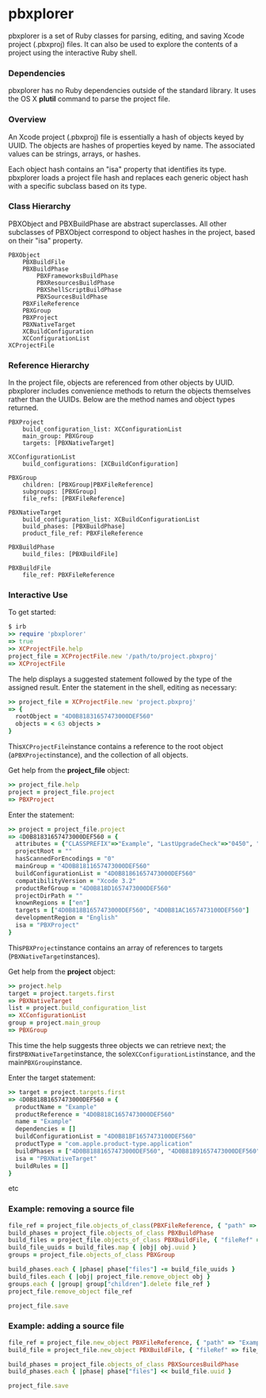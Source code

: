 # pbxplorer

 pbxplorer is a set of Ruby classes for parsing, editing, and saving Xcode project (.pbxproj) files.  It can also be used to explore the contents of a project using the interactive Ruby shell.

### Dependencies

pbxplorer has no Ruby dependencies outside of the standard library.  It uses the OS X **plutil** command to parse the project file.

### Overview

An Xcode project (.pbxproj) file is essentially a hash of objects keyed by UUID.  The objects are hashes of properties keyed by name.  The associated values can be strings, arrays, or hashes.

Each object hash contains an "isa" property that identifies its type.  pbxplorer loads a project file hash and replaces each generic object hash with a specific subclass based on its type.

### Class Hierarchy

PBXObject and PBXBuildPhase are abstract superclasses.  All other subclasses of PBXObject correspond to object hashes in the project, based on their "isa" property.

```
PBXObject
    PBXBuildFile
    PBXBuildPhase
        PBXFrameworksBuildPhase
        PBXResourcesBuildPhase
        PBXShellScriptBuildPhase
        PBXSourcesBuildPhase
    PBXFileReference
    PBXGroup
    PBXProject
    PBXNativeTarget
    XCBuildConfiguration
    XCConfigurationList
XCProjectFile
```
  
### Reference Hierarchy

In the project file, objects are referenced from other objects by UUID.  pbxplorer includes convenience methods to return the objects themselves rather than the UUIDs.  Below are the method names and object types returned.

```
PBXProject
    build_configuration_list: XCConfigurationList
    main_group: PBXGroup
    targets: [PBXNativeTarget]
  
XCConfigurationList
    build_configurations: [XCBuildConfiguration]
  
PBXGroup
    children: [PBXGroup|PBXFileReference]
    subgroups: [PBXGroup]
    file_refs: [PBXFileReference]

PBXNativeTarget
    build_configuration_list: XCBuildConfigurationList
    build_phases: [PBXBuildPhase]
    product_file_ref: PBXFileReference

PBXBuildPhase
    build_files: [PBXBuildFile]

PBXBuildFile
    file_ref: PBXFileReference
```

### Interactive Use

To get started:

```ruby
$ irb
>> require 'pbxplorer'
=> true
>> XCProjectFile.help
project_file = XCProjectFile.new '/path/to/project.pbxproj'
=> XCProjectFile
```

The help displays a suggested statement followed by the type of the assigned result.  Enter the statement in the shell, editing as necessary:

```ruby
>> project_file = XCProjectFile.new 'project.pbxproj'
=> {
  rootObject = "4D0B81831657473000DEF560"
  objects = < 63 objects >
}
``` 

This`XCProjectFile`instance contains a reference to the root object (a`PBXProject`instance), and the collection of all objects.

Get help from the **project_file** object:

```ruby
>> project_file.help
project = project_file.project
=> PBXProject
```

Enter the statement:

```ruby
>> project = project_file.project
=> 4D0B81831657473000DEF560 = {
  attributes = {"CLASSPREFIX"=>"Example", "LastUpgradeCheck"=>"0450", "ORGANIZATIONNAME"=>"Example"}
  projectRoot = ""
  hasScannedForEncodings = "0"
  mainGroup = "4D0B81811657473000DEF560"
  buildConfigurationList = "4D0B81861657473000DEF560"
  compatibilityVersion = "Xcode 3.2"
  productRefGroup = "4D0B818D1657473000DEF560"
  projectDirPath = ""
  knownRegions = ["en"]
  targets = ["4D0B818B1657473000DEF560", "4D0B81AC1657473100DEF560"]
  developmentRegion = "English"
  isa = "PBXProject"
}
```

This`PBXProject`instance contains an array of references to targets (`PBXNativeTarget`instances).

Get help from the **project** object:

```ruby
>> project.help
target = project.targets.first
=> PBXNativeTarget
list = project.build_configuration_list
=> XCConfigurationList
group = project.main_group
=> PBXGroup
```

This time the help suggests three objects we can retrieve next; the first`PBXNativeTarget`instance, the sole`XCConfigurationList`instance, and the main`PBXGroup`instance.  

Enter the target statement:

```ruby
>> target = project.targets.first
=> 4D0B818B1657473000DEF560 = {
  productName = "Example"
  productReference = "4D0B818C1657473000DEF560"
  name = "Example"
  dependencies = []
  buildConfigurationList = "4D0B81BF1657473100DEF560"
  productType = "com.apple.product-type.application"
  buildPhases = ["4D0B81881657473000DEF560", "4D0B81891657473000DEF560", "4D0B818A1657473000DEF560"]
  isa = "PBXNativeTarget"
  buildRules = []
}
```

etc

### Example: removing a source file

```ruby
file_ref = project_file.objects_of_class(PBXFileReference, { "path" => "ExampleTests.m" }).first
build_phases = project_file.objects_of_class PBXBuildPhase
build_files = project_file.objects_of_class PBXBuildFile, { "fileRef" => file_ref.uuid }
build_file_uuids = build_files.map { |obj| obj.uuid }
groups = project_file.objects_of_class PBXGroup

build_phases.each { |phase| phase["files"] -= build_file_uuids }
build_files.each { |obj| project_file.remove_object obj }
groups.each { |group| group["children"].delete file_ref }
project_file.remove_object file_ref

project_file.save
```

### Example: adding a source file

```ruby
file_ref = project_file.new_object PBXFileReference, { "path" => "Example.c", "sourceTree" => "<group>",  "lastKnownFileType" => "sourcecode.c.c" }
build_file = project_file.new_object PBXBuildFile, { "fileRef" => file_ref.uuid }

build_phases = project_file.objects_of_class PBXSourcesBuildPhase
build_phases.each { |phase| phase["files"] << build_file.uuid }

project_file.save
```
